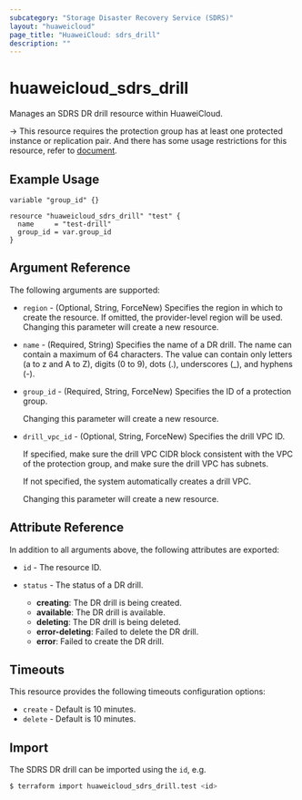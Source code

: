 ```yaml
---
subcategory: "Storage Disaster Recovery Service (SDRS)"
layout: "huaweicloud"
page_title: "HuaweiCloud: sdrs_drill"
description: ""
---
```


# huaweicloud_sdrs_drill

Manages an SDRS DR drill resource within HuaweiCloud.

-> This resource requires the protection group has at least one protected instance or replication pair.
And there has some usage restrictions for this resource,
refer to [document](https://support.huaweicloud.com/intl/en-us/qs-sdrs/en-us_topic_0122528555.html).

## Example Usage

```hcl
variable "group_id" {}

resource "huaweicloud_sdrs_drill" "test" {
  name     = "test-drill"
  group_id = var.group_id
}
```

## Argument Reference

The following arguments are supported:

* `region` - (Optional, String, ForceNew) Specifies the region in which to create the resource.
  If omitted, the provider-level region will be used. Changing this parameter will create a new resource.

* `name` - (Required, String) Specifies the name of a DR drill. The name can contain a maximum of 64 characters.
  The value can contain only letters (a to z and A to Z), digits (0 to 9), dots (.), underscores (_), and hyphens (-).

* `group_id` - (Required, String, ForceNew) Specifies the ID of a protection group.

  Changing this parameter will create a new resource.

* `drill_vpc_id` - (Optional, String, ForceNew) Specifies the drill VPC ID.
  
  If specified, make sure the drill VPC CIDR block consistent with the VPC of the protection group, and make sure the
  drill VPC has subnets.
  
  If not specified, the system automatically creates a drill VPC.

  Changing this parameter will create a new resource.

## Attribute Reference

In addition to all arguments above, the following attributes are exported:

* `id` - The resource ID.

* `status` - The status of a DR drill.
  + **creating**: The DR drill is being created.
  + **available**: The DR drill is available.
  + **deleting**: The DR drill is being deleted.
  + **error-deleting**: Failed to delete the DR drill.
  + **error**: Failed to create the DR drill.

## Timeouts

This resource provides the following timeouts configuration options:

* `create` - Default is 10 minutes.
* `delete` - Default is 10 minutes.

## Import

The SDRS DR drill can be imported using the `id`, e.g.

```bash
$ terraform import huaweicloud_sdrs_drill.test <id>
```
